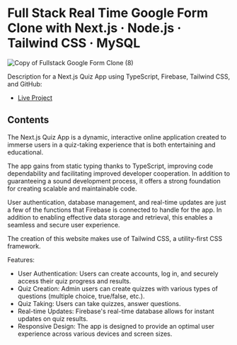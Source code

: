 # Full Stack Real Time Google Form Clone with Next.js · Node.js · Tailwind CSS · MySQL

![Copy of Fullstack Google Form Clone (8)]()


Description for a Next.js Quiz App using TypeScript, Firebase, Tailwind CSS, and GitHub:


- [Live Project](https://gentle-plant-039508b0f.3.azurestaticapps.net/)

## Contents

The Next.js Quiz App is a dynamic, interactive online application created to immerse users in a quiz-taking experience that is both entertaining and educational.

The app gains from static typing thanks to TypeScript, improving code dependability and facilitating improved developer cooperation. In addition to guaranteeing a sound development process, it offers a strong foundation for creating scalable and maintainable code.


User authentication, database management, and real-time updates are just a few of the functions that Firebase is connected to handle for the app. In addition to enabling effective data storage and retrieval, this enables a seamless and secure user experience.

The creation of this website makes use of Tailwind CSS, a utility-first CSS framework.

Features:

- User Authentication: Users can create accounts, log in, and securely access their quiz progress and results.
- Quiz Creation: Admin users can create quizzes with various types of questions (multiple choice, true/false, etc.).
- Quiz Taking: Users can take quizzes, answer questions.
- Real-time Updates: Firebase's real-time database allows for instant updates on quiz results.
- Responsive Design: The app is designed to provide an optimal user experience across various devices and screen sizes.